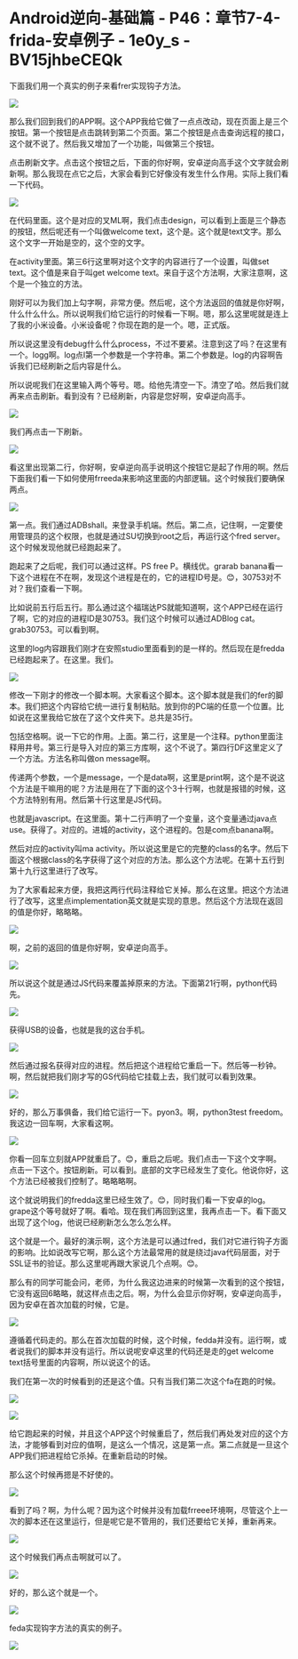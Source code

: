 # Android逆向-基础篇 - P46：章节7-4-frida-安卓例子 - 1e0y_s - BV15jhbeCEQk

下面我们用一个真实的例子来看frer实现钩子方法。

![](img/30b8c8083e56b69a5b46fa22fb295585_1.png)

那么我们回到我们的APP啊。这个APP我给它做了一点点改动，现在页面上是三个按钮。第一个按钮是点击跳转到第二个页面。第二个按钮是点击查询远程的接口，这个就不说了。然后我又增加了一个功能，叫做第三个按钮。

点击刷新文字。点击这个按钮之后，下面的你好啊，安卓逆向高手这个文字就会刷新啊。那么我现在点它之后，大家会看到它好像没有发生什么作用。实际上我们看一下代码。



![](img/30b8c8083e56b69a5b46fa22fb295585_3.png)

在代码里面。这个是对应的叉ML啊，我们点击design，可以看到上面是三个静态的按钮，然后呢还有一个叫做welcome text，这个是。这个就是text文字。那么这个文字一开始是空的，这个空的文字。

在activity里面。第三6行这里啊对这个文字的内容进行了一个设置，叫做set text。这个值是来自于叫get welcome text。来自于这个方法啊，大家注意啊，这个是一个独立的方法。

刚好可以为我们加上勾字啊，非常方便。然后呢，这个方法返回的值就是你好啊，什么什么什么。所以说啊我们给它运行的时候看一下啊。嗯，那么这里呢就是连上了我的小米设备。小米设备呢？你现在跑的是一个。嗯，正式版。

所以说这里没有debug什么什么process，不过不要紧。注意到这了吗？在这里有一个。logg啊。log点I第一个参数是一个字符串。第二个参数是。log的内容啊告诉我们已经刷新之后内容是什么。

所以说呢我们在这里输入两个等号。嗯。给他先清空一下。清空了哈。然后我们就再来点击刷新。看到没有？已经刷新，内容是您好啊，安卓逆向高手。



![](img/30b8c8083e56b69a5b46fa22fb295585_5.png)

我们再点击一下刷新。

![](img/30b8c8083e56b69a5b46fa22fb295585_7.png)

看这里出现第二行，你好啊，安卓逆向高手说明这个按钮它是起了作用的啊。然后下面我们看一下如何使用frreeda来影响这里面的内部逻辑。这个时候我们要确保两点。



![](img/30b8c8083e56b69a5b46fa22fb295585_9.png)

第一点。我们通过ADBshall。来登录手机端。然后。第二点，记住啊，一定要使用管理员的这个权限，也就是通过SU切换到root之后，再运行这个fred server。这个时候发现他就已经跑起来了。

跑起来了之后呢，我们可以通过这样。PS free P。横线优。grarab banana看一下这个进程在不在啊，发现这个进程是在的，它的进程ID号是。😊，30753对不对？我们查看一下啊。

比如说前五行后五行。那么通过这个福瑞达PS就能知道啊，这个APP已经在运行了啊，它的对应的进程ID是30753。我们这个时候可以通过ADBlog cat。grab30753。可以看到啊。

这里的log内容跟我们刚才在安照studio里面看到的是一样的。然后现在是fredda已经跑起来了。在这里。我们。



![](img/30b8c8083e56b69a5b46fa22fb295585_11.png)

修改一下刚才的修改一个脚本啊。大家看这个脚本。这个脚本就是我们的fer的脚本。我们把这个内容给它统一进行复制粘贴。放到你的PC端的任意一个位置。比如说在这里我给它放在了这个文件夹下。总共是35行。

包括空格啊。说一下它的作用。上面。第二行，这里是一个注释。python里面注释用井号。第三行是导入对应的第三方库啊，这个不说了。第四行DF这里定义了一个方法。方法名称叫做on message啊。

传递两个参数，一个是message，一个是data啊，这里是print啊，这个是不说这个方法是干嘛用的呢？方法是用在了下面的这个3十行啊，也就是报错的时候，这个方法特别有用。然后第十行这里是JS代码。

也就是javascript。在这里面。第十二行声明了一个变量，这个变量通过java点use。获得了。对应的。进城的activity，这个进程的。包是com点banana啊。

然后对应的activity叫ma activity。所以说这里是它的完整的class的名字。然后下面这个根据class的名字获得了这个对应的方法。那么这个方法呢。在第十五行到第十九行这里进行了改写。

为了大家看起来方便，我把这两行代码注释给它关掉。那么在这里。把这个方法进行了改写，这里点implementation英文就是实现的意思。然后这个方法现在返回的值是你好，略略略。



![](img/30b8c8083e56b69a5b46fa22fb295585_13.png)

啊，之前的返回的值是你好啊，安卓逆向高手。

![](img/30b8c8083e56b69a5b46fa22fb295585_15.png)

所以说这个就是通过JS代码来覆盖掉原来的方法。下面第21行啊，python代码先。

![](img/30b8c8083e56b69a5b46fa22fb295585_17.png)

获得USB的设备，也就是我的这台手机。

![](img/30b8c8083e56b69a5b46fa22fb295585_19.png)

然后通过报名获得对应的进程。然后把这个进程给它重启一下。然后等一秒钟。啊，然后就把我们刚才写的GS代码给它挂载上去，我们就可以看到效果。



![](img/30b8c8083e56b69a5b46fa22fb295585_21.png)

好的，那么万事俱备，我们给它运行一下。pyon3。啊，python3test freedom。我这边一回车啊，大家看这啊。



![](img/30b8c8083e56b69a5b46fa22fb295585_23.png)

你看一回车立刻就APP就重启了。😊，重启之后呢。我们点击一下这个文字啊。点击一下这个。按钮刷新。可以看到。底部的文字已经发生了变化。他说你好，这个方法已经被我们控制了。略略略啊。

这个就说明我们的fredda这里已经生效了。😊，同时我们看一下安卓的log。grape这个等号就好了啊。看哈。现在我们再回到这里，我再点击一下。看下面又出现了这个log，他说已经刷新怎么怎么怎么样。

这个就是一个。最好的演示啊，这个方法是可以通过fred，我们对它进行钩子方面的影响。比如说改写它啊，那么这个方法最常用的就是绕过java代码层面，对于SSL证书的验证。那么这里呢再跟大家说几个点啊。😊。

那么有的同学可能会问，老师，为什么我这边进来的时候第一次看到的这个按钮，它没有返回6略略，就这样点击之后。啊，为什么会显示你好啊，安卓逆向高手，因为安卓在首次加载的时候，它是。



![](img/30b8c8083e56b69a5b46fa22fb295585_25.png)

遵循着代码走的。那么在首次加载的时候，这个时候，fedda并没有。运行啊，或者说我们的脚本并没有运行。所以说呢安卓这里的代码还是走的get welcome text括号里面的内容啊，所以说这个的话。

我们在第一次的时候看到的还是这个值。只有当我们第二次这个fa在跑的时候。

![](img/30b8c8083e56b69a5b46fa22fb295585_27.png)

![](img/30b8c8083e56b69a5b46fa22fb295585_28.png)

给它跑起来的时候，并且这个APP这个时候重启了，然后我们再处发对应的这个方法，才能够看到对应的值啊，是这么一个情况，这是第一点。第二点就是一旦这个APP我们把进程给它杀掉。在重新启动的时候。

那么这个时候再摁是不好使的。

![](img/30b8c8083e56b69a5b46fa22fb295585_30.png)

看到了吗？啊，为什么呢？因为这个时候并没有加载frreee环境啊，尽管这个上一次的脚本还在这里运行，但是呢它是不管用的，我们还要给它关掉，重新再来。



![](img/30b8c8083e56b69a5b46fa22fb295585_32.png)

这个时候我们再点击啊就可以了。

![](img/30b8c8083e56b69a5b46fa22fb295585_34.png)

好的，那么这个就是一个。

![](img/30b8c8083e56b69a5b46fa22fb295585_36.png)

feda实现钩字方法的真实的例子。

![](img/30b8c8083e56b69a5b46fa22fb295585_38.png)